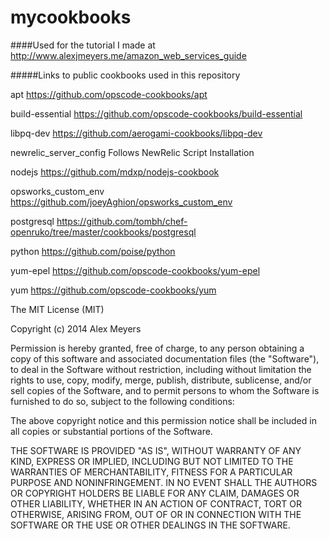 mycookbooks
==============

####Used for the tutorial I made at http://www.alexjmeyers.me/amazon_web_services_guide

#####Links to public cookbooks used in this repository

apt
https://github.com/opscode-cookbooks/apt

build-essential
https://github.com/opscode-cookbooks/build-essential

libpq-dev
https://github.com/aerogami-cookbooks/libpq-dev

newrelic_server_config
Follows NewRelic Script Installation

nodejs
https://github.com/mdxp/nodejs-cookbook

opsworks_custom_env
https://github.com/joeyAghion/opsworks_custom_env

postgresql
https://github.com/tombh/chef-openruko/tree/master/cookbooks/postgresql

python
https://github.com/poise/python

yum-epel
https://github.com/opscode-cookbooks/yum-epel

yum
https://github.com/opscode-cookbooks/yum


The MIT License (MIT)

Copyright (c) 2014 Alex Meyers

Permission is hereby granted, free of charge, to any person obtaining a copy
of this software and associated documentation files (the "Software"), to deal
in the Software without restriction, including without limitation the rights
to use, copy, modify, merge, publish, distribute, sublicense, and/or sell
copies of the Software, and to permit persons to whom the Software is
furnished to do so, subject to the following conditions:

The above copyright notice and this permission notice shall be included in
all copies or substantial portions of the Software.

THE SOFTWARE IS PROVIDED "AS IS", WITHOUT WARRANTY OF ANY KIND, EXPRESS OR
IMPLIED, INCLUDING BUT NOT LIMITED TO THE WARRANTIES OF MERCHANTABILITY,
FITNESS FOR A PARTICULAR PURPOSE AND NONINFRINGEMENT. IN NO EVENT SHALL THE
AUTHORS OR COPYRIGHT HOLDERS BE LIABLE FOR ANY CLAIM, DAMAGES OR OTHER
LIABILITY, WHETHER IN AN ACTION OF CONTRACT, TORT OR OTHERWISE, ARISING FROM,
OUT OF OR IN CONNECTION WITH THE SOFTWARE OR THE USE OR OTHER DEALINGS IN
THE SOFTWARE.